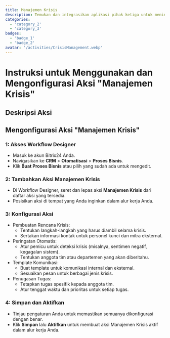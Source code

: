 ```yaml
---
title: Manajemen Krisis
description: Temukan dan integrasikan aplikasi pihak ketiga untuk meningkatkan bisnis Anda.
categories: 
  - 'category_2'
  - 'category_3'
badges: 
  - 'badge_1'
  - 'badge_2'
avatar: '/activities/CrisisManagement.webp'
---
```

# Instruksi untuk Menggunakan dan Mengonfigurasi Aksi "Manajemen Krisis"

## Deskripsi Aksi

## **Mengonfigurasi Aksi "Manajemen Krisis"**

### 1: Akses Workflow Designer
- Masuk ke akun Bitrix24 Anda.
- Navigasikan ke **CRM** > **Otomatisasi** > **Proses Bisnis**.
- Klik **Buat Proses Bisnis** atau pilih yang sudah ada untuk mengedit.

### 2: Tambahkan Aksi Manajemen Krisis
- Di Workflow Designer, seret dan lepas aksi **Manajemen Krisis** dari daftar aksi yang tersedia.
- Posisikan aksi di tempat yang Anda inginkan dalam alur kerja Anda.

### 3: Konfigurasi Aksi
- Pembuatan Rencana Krisis:
  - Tentukan langkah-langkah yang harus diambil selama krisis.
  - Sertakan informasi kontak untuk personel kunci dan mitra eksternal.
- Peringatan Otomatis:
  - Atur pemicu untuk deteksi krisis (misalnya, sentimen negatif, kegagalan sistem).
  - Tentukan anggota tim atau departemen yang akan diberitahu.
- Template Komunikasi:
  - Buat template untuk komunikasi internal dan eksternal.
  - Sesuaikan pesan untuk berbagai jenis krisis.
- Penugasan Tugas:
  - Tetapkan tugas spesifik kepada anggota tim.
  - Atur tenggat waktu dan prioritas untuk setiap tugas.

### 4: Simpan dan Aktifkan
- Tinjau pengaturan Anda untuk memastikan semuanya dikonfigurasi dengan benar.
- Klik **Simpan** lalu **Aktifkan** untuk membuat aksi Manajemen Krisis aktif dalam alur kerja Anda.